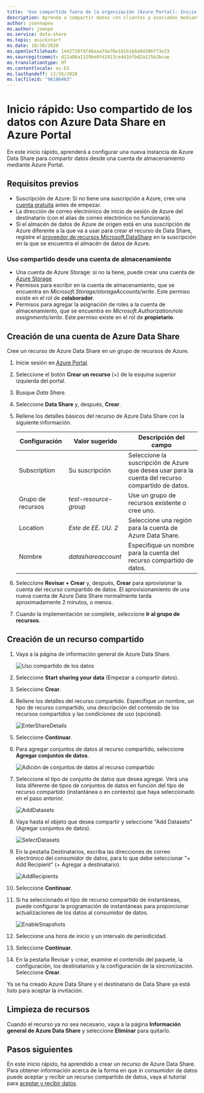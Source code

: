 ```yaml
---
title: 'Uso compartido fuera de la organización (Azure Portal): Inicio rápido de Azure Data Share'
description: Aprenda a compartir datos con clientes y asociados mediante Azure Data Share en este inicio rápido.
author: joannapea
ms.author: joanpo
ms.service: data-share
ms.topic: quickstart
ms.date: 10/30/2020
ms.openlocfilehash: 1442720fdf48aaa7da76e181b168a04306ff3e33
ms.sourcegitcommit: d22a86a1329be8fd1913ce4d1bfbd2a125b2bcae
ms.translationtype: HT
ms.contentlocale: es-ES
ms.lasthandoff: 11/26/2020
ms.locfileid: "96186463"
---
```

# <a name="quickstart-share-data-using-azure-data-share-in-the-azure-portal"></a>Inicio rápido: Uso compartido de los datos con Azure Data Share en Azure Portal

En este inicio rápido, aprenderá a configurar una nueva instancia de Azure Data Share para compartir datos desde una cuenta de almacenamiento mediante Azure Portal.

## <a name="prerequisites"></a>Requisitos previos

* Suscripción de Azure: Si no tiene una suscripción a Azure, cree una [cuenta gratuita](https://azure.microsoft.com/free/) antes de empezar.
* La dirección de correo electrónico de inicio de sesión de Azure del destinatario (con el alias de correo electrónico no funcionará).
* Si el almacén de datos de Azure de origen está en una suscripción de Azure diferente a la que va a usar para crear el recurso de Data Share, registre el [proveedor de recursos Microsoft.DataShare](concepts-roles-permissions.md#resource-provider-registration) en la suscripción en la que se encuentra el almacén de datos de Azure. 

### <a name="share-from-a-storage-account"></a>Uso compartido desde una cuenta de almacenamiento

* Una cuenta de Azure Storage: si no la tiene, puede crear una cuenta de [Azure Storage](../storage/common/storage-account-create.md)
* Permisos para escribir en la cuenta de almacenamiento, que se encuentra en *Microsoft.Storage/storageAccounts/write*. Este permiso existe en el rol de **colaborador**.
* Permisos para agregar la asignación de roles a la cuenta de almacenamiento, que se encuentra en *Microsoft.Authorization/role assignments/write*. Este permiso existe en el rol de **propietario**. 

## <a name="create-a-data-share-account"></a>Creación de una cuenta de Azure Data Share

Cree un recurso de Azure Data Share en un grupo de recursos de Azure.

1. Inicie sesión en [Azure Portal](https://portal.azure.com/).

1. Seleccione el botón **Crear un recurso** (+) de la esquina superior izquierda del portal.

1. Busque *Data Share*.

1. Seleccione **Data Share** y, después, **Crear**.

1. Rellene los detalles básicos del recurso de Azure Data Share con la siguiente información. 

   **Configuración** | **Valor sugerido** | **Descripción del campo**
   |---|---|---|
   | Subscription | Su suscripción | Seleccione la suscripción de Azure que desea usar para la cuenta del recurso compartido de datos.|
   | Grupo de recursos | *test-resource-group* | Use un grupo de recursos existente o cree uno. |
   | Location | *Este de EE. UU. 2* | Seleccione una región para la cuenta de Azure Data Share.
   | Nombre | *datashareaccount* | Especifique un nombre para la cuenta del recurso compartido de datos. |

1. Seleccione **Revisar + Crear** y, después, **Crear** para aprovisionar la cuenta del recurso compartido de datos. El aprovisionamiento de una nueva cuenta de Azure Data Share normalmente tarda aproximadamente 2 minutos, o menos.

1. Cuando la implementación se complete, seleccione **Ir al grupo de recursos**.

## <a name="create-a-share"></a>Creación de un recurso compartido

1. Vaya a la página de información general de Azure Data Share.

   ![Uso compartido de los datos](./media/share-receive-data.png "Uso compartido de los datos") 

1. Seleccione **Start sharing your data** (Empezar a compartir datos).

1. Seleccione **Crear**.

1. Rellene los detalles del recurso compartido. Especifique un nombre, un tipo de recurso compartido, una descripción del contenido de los recursos compartidos y las condiciones de uso (opcional). 

   ![EnterShareDetails](./media/enter-share-details.png "Introducción de detalles del recurso compartido") 

1. Seleccione **Continuar**.

1. Para agregar conjuntos de datos al recurso compartido, seleccione **Agregar conjuntos de datos**. 

   ![Adición de conjuntos de datos al recurso compartido](./media/datasets.png "Conjuntos de datos")

1. Seleccione el tipo de conjunto de datos que desea agregar. Verá una lista diferente de tipos de conjuntos de datos en función del tipo de recurso compartido (instantánea o en contexto) que haya seleccionado en el paso anterior. 

   ![AddDatasets](./media/add-datasets.png "Incorporación de conjuntos de datos")    

1. Vaya hasta el objeto que desea compartir y seleccione "Add Datasets" (Agregar conjuntos de datos). 

   ![SelectDatasets](./media/select-datasets.png "Selección de conjuntos de datos")    

1. En la pestaña Destinatarios, escriba las direcciones de correo electrónico del consumidor de datos, para lo que debe seleccionar "+ Add Recipient" (+ Agregar a destinatario).

   ![AddRecipients](./media/add-recipient.png "Adición de destinatarios") 

1. Seleccione **Continuar**.

1. Si ha seleccionado el tipo de recurso compartido de instantáneas, puede configurar la programación de instantáneas para proporcionar actualizaciones de los datos al consumidor de datos. 

   ![EnableSnapshots](./media/enable-snapshots.png "Habilitación de instantáneas") 

1. Seleccione una hora de inicio y un intervalo de periodicidad. 

1. Seleccione **Continuar**.

1. En la pestaña Revisar y crear, examine el contenido del paquete, la configuración, los destinatarios y la configuración de la sincronización. Seleccione **Crear**.

Ya se ha creado Azure Data Share y el destinatario de Data Share ya está listo para aceptar la invitación.

## <a name="clean-up-resources"></a>Limpieza de recursos

Cuando el recurso ya no sea necesario, vaya a la página **Información general de Azure Data Share** y seleccione **Eliminar** para quitarlo.

## <a name="next-steps"></a>Pasos siguientes

En este inicio rápido, ha aprendido a crear un recurso de Azure Data Share. Para obtener información acerca de la forma en que in consumidor de datos puede aceptar y recibir un recurso compartido de datos, vaya al tutorial para [aceptar y recibir datos](subscribe-to-data-share.md). 
